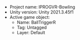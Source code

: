 <!-- UNITY CODE ASSIST INSTRUCTIONS START -->
- Project name: IPROGVR-Bowling
- Unity version: Unity 2021.3.45f1
- Active game object:
  - Name: BallTriggerR
  - Tag: Untagged
  - Layer: Default
<!-- UNITY CODE ASSIST INSTRUCTIONS END -->